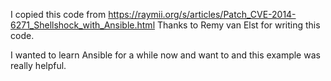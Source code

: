 I copied this code from https://raymii.org/s/articles/Patch_CVE-2014-6271_Shellshock_with_Ansible.html
Thanks to Remy van Elst for writing this code.

I wanted to learn Ansible for a while now and want to and this example was really helpful.
